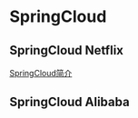 # SpringCloud

## SpringCloud Netflix

[SpringCloud简介](./subfile/_1SpringCloud简介.md)



## SpringCloud Alibaba